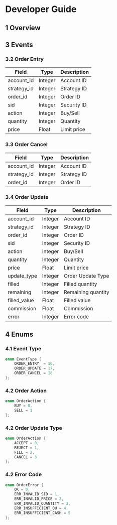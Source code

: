 # Developer Guide

## 1 Overview



## 3 Events


### 3.2 Order Entry
|Field|Type|Description|
|---|---|---|
|account_id|Integer|Account ID|
|strategy_id|Integer|Strategy ID|
|order_id|Integer|Order ID|
|sid|Integer|Security ID|
|action|Integer|Buy/Sell|
|quantity|Integer|Quantity|
|price|Float|Limit price|

### 3.3 Order Cancel
|Field|Type|Description|
|---|---|---|
|account_id|Integer|Account ID|
|strategy_id|Integer|Strategy ID|
|order_id|Integer|Order ID|

### 3.4 Order Update
|Field|Type|Description|
|---|---|---|
|account_id|Integer|Account ID|
|strategy_id|Integer|Strategy ID|
|order_id|Integer|Order ID|
|sid|Integer|Security ID|
|action|Integer|Buy/Sell|
|quantity|Integer|Quantity|
|price|Float|Limit price|
|update_type|Integer|Order Update Type|
|filled|Integer|Filled quantity|
|remaining|Integer|Remaining quantity|
|filled_value|Float|Filled value|
|commission|Float|Commission|
|error|Integer|Error code|


## 4 Enums

### 4.1 Event Type
```c
enum EventType {
	ORDER_ENTRY  = 16,
	ORDER_UPDATE = 17,
	ORDER_CANCEL = 18
}; 
```

### 4.2 Order Action
```c
enum OrderAction {
	BUY = 0,
	SELL = 1
}; 
```

### 4.2 Order Update Type
```c
enum OrderAction {
	ACCEPT = 0,
	REJECT = 1,
	FILL = 2,
	CANCEL = 3
}; 
```

### 4.2 Error Code
```c
enum OrderError {
	OK = 0,
	ERR_INVALID_SID = 1,
	ERR_INVALID_PRICE = 2,
	ERR_INVALID_QUANTITY = 3,
	ERR_INSUFFICIENT_QU = 4,
	ERR_INSUFFICIENT_CASH = 5
}; 
```
<!--stackedit_data:
eyJoaXN0b3J5IjpbMTY1Mzg3MTQ2NywyMTcyNzAxOTEsLTEyNT
U5NzA1OTBdfQ==
-->